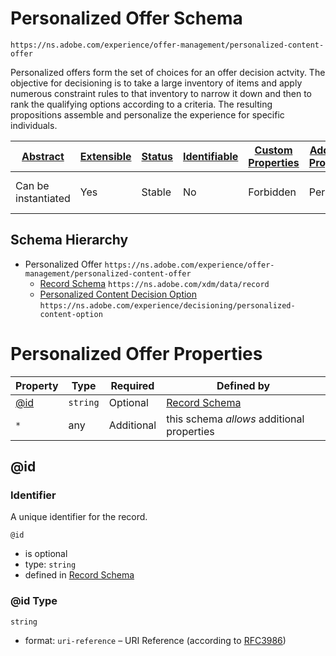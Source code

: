 
# Personalized Offer Schema

```
https://ns.adobe.com/experience/offer-management/personalized-content-offer
```

Personalized offers form the set of choices for an offer decision actvity. The objective for decisioning is to take a large inventory of items and apply numerous constraint rules to that inventory to narrow it down and then to rank the qualifying options according to a criteria. The resulting propositions assemble and personalize the experience for specific individuals.

| [Abstract](../../../../abstract.md) | [Extensible](../../../../extensions.md) | [Status](../../../../status.md) | [Identifiable](../../../../id.md) | [Custom Properties](../../../../extensions.md) | [Additional Properties](../../../../extensions.md) | Defined In |
|-------------------------------------|-----------------------------------------|---------------------------------|-----------------------------------|------------------------------------------------|----------------------------------------------------|------------|
| Can be instantiated | Yes | Stable | No | Forbidden | Permitted | [adobe/experience/offer-management/personalized-content-offer.schema.json](adobe/experience/offer-management/personalized-content-offer.schema.json) |
## Schema Hierarchy

* Personalized Offer `https://ns.adobe.com/experience/offer-management/personalized-content-offer`
  * [Record Schema](../../../behaviors/record.schema.md) `https://ns.adobe.com/xdm/data/record`
  * [Personalized Content Decision Option](../decisioning/personalized-content-option.schema.md) `https://ns.adobe.com/experience/decisioning/personalized-content-option`


# Personalized Offer Properties

| Property | Type | Required | Defined by |
|----------|------|----------|------------|
| [@id](#id) | `string` | Optional | [Record Schema](../../../behaviors/record.schema.md#id) |
| `*` | any | Additional | this schema *allows* additional properties |

## @id
### Identifier

A unique identifier for the record.

`@id`
* is optional
* type: `string`
* defined in [Record Schema](../../../behaviors/record.schema.md#id)

### @id Type


`string`
* format: `uri-reference` – URI Reference (according to [RFC3986](https://tools.ietf.org/html/rfc3986))





